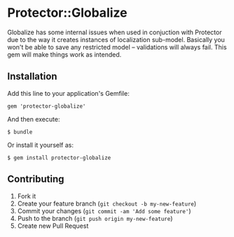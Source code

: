 # Protector::Globalize

Globalize has some internal issues when used in conjuction with Protector due to the way it creates instances of localization sub-model. Basically you won't be able to save any restricted model – validations will always fail. This gem will make things work as intended.

## Installation

Add this line to your application's Gemfile:

    gem 'protector-globalize'

And then execute:

    $ bundle

Or install it yourself as:

    $ gem install protector-globalize

## Contributing

1. Fork it
2. Create your feature branch (`git checkout -b my-new-feature`)
3. Commit your changes (`git commit -am 'Add some feature'`)
4. Push to the branch (`git push origin my-new-feature`)
5. Create new Pull Request
